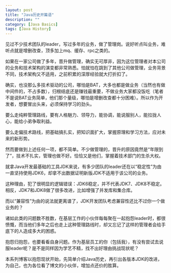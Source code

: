 ```yaml
---
layout: post
title: "Java历史开篇语"
description: ""
category: [Java Basics]
tags: [Java History]
---
```

<link rel="stylesheet" href="{{ site.baseurl }}/css/pygments.css">


见过不少技术团队的leader，写过多年的业务，做了管理岗。说好听点叫业务，难听点就是增删改查，顶多加上mq、缓存、rpc之类的。

如果在一家公司做了多年，晋升做管理，确实无可厚非，因为这位管理者对本公司的业务和技术架构的演变都非常熟悉。怕就怕在跳到了其他公司做管理，业务背景不同，技术架构又不适用，之前积累的深厚经验就大打折扣了。

<!-- more -->

确实，也没那么多技术驱动的公司，哪怕是BAT，大多也都是做业务（当然也有做中间件的，不占多数），归根结底还是赚钱最重要，不做业务大家都没饭吃（笔者不是说BAT业务简单，他们那个量级，哪怕是增删改查都十分困难）。所以作为开发者，想要冒出头来，必须保持学习的劲头。

要么走纯粹管理路线，要有人格魅力、领导力，能协调，能说服别人，能拉拢人心，能给小弟争取利益。

要么走偏技术路线，把基础搞扎实，把知识面扩大，掌握原理和学习方法，应对未来的新形势。

然而要做到上述任何一项，都不简单。不少做管理的，晋升的原因竟然是“年限到了”，技术不扎实，管理也做不好。恰恰又是他们，掌握着技术部门的生杀大权。

就拿Java开发最基础的工具JDK来说，有多少团队的leader还在以“稳定性”为由一直坚持使用JDK6，却拿不出数据证明新版JDK不适用于该公司的业务。

这种理由，犯了很明显的逻辑错误：JDK6稳定，并不代表JDK7、JDK8不稳定。相反，JDK7和JDK8做了很多改进，比如增强了并发库和集合库。

而以“兼容性”为由的说法就更离谱了，JDK开发团队考虑兼容性还比不过你一个做业务的？

诸如此类的问题数不胜数，在基层工作的小伙伴每每聚在一起抱怨leader时，都很愤慨，而当他们多年之后也走上这种管理路线时，却又忘记了这样的管理者会给手底下的人造成多大的困惑。

抱怨归抱怨，也要看看自身问题。作为基层员工的你（包括我），有没有尝试去说服leader呢？是不是同样因为学艺不精，找不出好理由挑战现状呢？

本系列博客以抱怨现状开始，先简单介绍Java历史，再引出各版本JDK的改进，为自己，也为各位看了博文的小伙伴，增加点还价的胜算。
